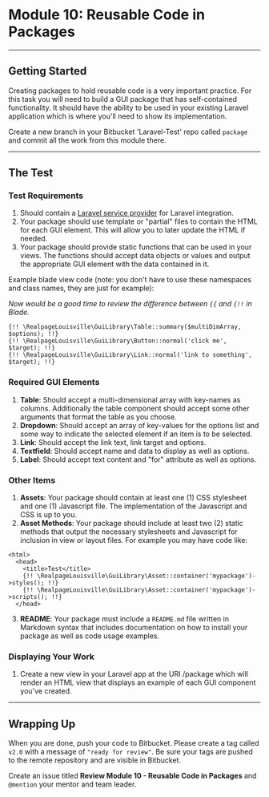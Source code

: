 # Module 10: Reusable Code in Packages

***

## Getting Started

Creating packages to hold reusable code is a very important practice. For this task you will need to build a GUI package that has self-contained functionality. It should have the ability to be used in your existing Laravel application which is where you'll need to show its implementation.

Create a new branch in your Bitbucket 'Laravel-Test' repo called `package` and commit all the work from this module there.

***

## The Test

### Test Requirements

1. Should contain a [Laravel service provider](http://laravel.com/docs/master/packages) for Laravel integration.
2. Your package should use template or "partial" files to contain the HTML for each GUI element. This will allow you to later update the HTML if needed.
3. Your package should provide static functions that can be used in your views. The functions should accept data objects or values and output the appropriate GUI element with the data contained in it.

Example blade view code (note: you don't have to use these namespaces and class names, they are just for example):

_Now would be a good time to review the difference between `{{` and `{!!` in Blade._

````
{!! \RealpageLouisville\GuiLibrary\Table::summary($multiDimArray, $options); !!}
{!! \RealpageLouisville\GuiLibrary\Button::normal('click me', $target); !!}
{!! \RealpageLouisville\GuiLibrary\Link::normal('link to something', $target); !!}
````

### Required GUI Elements

1. **Table**: Should accept a multi-dimensional array with key-names as columns. Additionally the table component should accept some other arguments that format the table as you choose.
2. **Dropdown**: Should accept an array of key-values for the options list and some way to indicate the selected element if an item is to be selected.
3. **Link**: Should accept the link text, link target and options.
4. **Textfield**: Should accept name and data to display as well as options.
5. **Label**: Should accept text content and "for" attribute as well as options.

### Other Items

1. **Assets**: Your package should contain at least one (1) CSS stylesheet and one (1) Javascript file. The implementation of the Javascript and CSS is up to you.
2. **Asset Methods**: Your package should include at least two (2) static methods that output the necessary stylesheets and Javascript for inclusion in view or layout files. For example you may have code like:
  ````
  <html>
    <head>
      <title>Test</title>
      {!! \RealpageLouisville\GuiLibrary\Asset::container('mypackage')->styles(); !!}
      {!! \RealpageLouisville\GuiLibrary\Asset::container('mypackage')->scripts(); !!}
    </head>
  ````
3. **README**: Your package must include a `README.md` file written in Markdown syntax that includes documentation on how to install your package as well as code usage examples.

### Displaying Your Work

1. Create a new view in your Laravel app at the URI /package which will render an HTML view that displays an example of each GUI component you've created.

***

## Wrapping Up

When you are done, push your code to Bitbucket. Please create a tag called `v2.0` with a message of `"ready for review"`. Be sure your tags are pushed to the remote repository and are visible in Bitbucket.

Create an issue titled **Review Module 10 - Reusable Code in Packages** and `@mention` your mentor and team leader.
